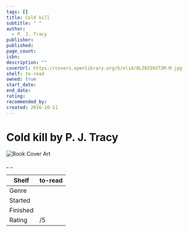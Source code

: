 ```yaml
---
tags: []
title: Cold kill
subtitle: " "
author:
  - P. J. Tracy
publisher: 
published: 
page_count: 
isbn: 
description: ""
coverUrl: https://covers.openlibrary.org/b/olid/OL28259373M-M.jpg
shelf: to-read
owned: true
start_date: 
end_date: 
rating: 
recommended_by: 
created: 2016-10-11
---
```


# Cold kill by P. J. Tracy

![Book Cover Art](https://covers.openlibrary.org/b/olid/OL28259373M-M.jpg)

_ _

| Shelf | to-read |
| --- | --- |
| Genre |  |
| Started |  |
| Finished |  |
| Rating | /5 |

